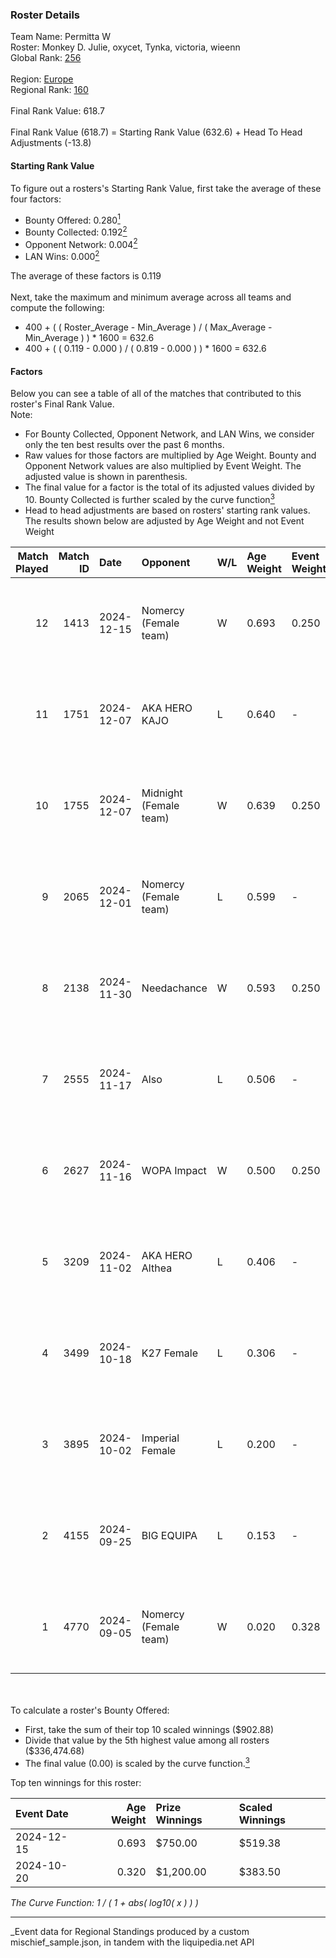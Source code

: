 ### Roster Details<br />
Team Name: Permitta W<br />
Roster: Monkey D. Julie, oxycet, Tynka, victoria, wieenn<br />
Global Rank: [256](../../standings_global_2025_03_01.md)<br />
<br />
Region: [Europe]( ../../standings_europe_2025_03_01.md)<br />
Regional Rank: [160]( ../../standings_europe_2025_03_01.md)<br />
<br />
Final Rank Value:  618.7<br />
<br />
Final Rank Value (618.7) = Starting Rank Value (632.6) + Head To Head Adjustments (-13.8)<br />

#### Starting Rank Value<br />
To figure out a rosters's Starting Rank Value, first take the average of these four factors:<br />
- Bounty Offered: 0.280[<sup>1</sup>](#table2)
- Bounty Collected: 0.192[<sup>2</sup>](#table1)
- Opponent Network: 0.004[<sup>2</sup>](#table1)
- LAN Wins: 0.000[<sup>2</sup>](#table1)

The average of these factors is 0.119<br />
<br />
Next, take the maximum and minimum average across all teams and compute the following:<br />
- 400 + ( ( Roster_Average - Min_Average ) / ( Max_Average - Min_Average ) ) * 1600 = 632.6
- 400 + ( ( 0.119 - 0.000 ) / ( 0.819 - 0.000 ) ) * 1600 = 632.6


#### Factors<br />
Below you can see a table of all of the matches that contributed to this roster's Final Rank Value.<br />
Note:<br />

- For Bounty Collected, Opponent Network, and LAN Wins, we consider only the ten best results over the past 6 months.
- Raw values for those factors are multiplied by Age Weight. Bounty and Opponent Network values are also multiplied by Event Weight. The adjusted value is shown in parenthesis.
- The final value for a factor is the total of its adjusted values divided by 10. Bounty Collected is further scaled by the curve function[<sup>3</sup>](#curveFunction)
- Head to head adjustments are based on rosters' starting rank values. The results shown below are adjusted by Age Weight and not Event Weight
<span id="table1"></span><br />


| Match Played | Match ID | Date       | Opponent               | W/L | Age Weight | Event Weight | Bounty Collected | Opponent Network | LAN Wins  | H2H Adj. | Roster                                            |
| -: | -: | :- | :- | :- | :- | :- | :- | :- | :- | -: | :- |
|           12 |     1413 | 2024-12-15 | Nomercy (Female team)  | W   | 0.693      | 0.250        | 0.003 (0.001)    | 0.238 (0.041)    | 0 (0.000) |    12.46 | Monkey D. Julie, oxycet, Tynka, victoria, wieenn  |
|           11 |     1751 | 2024-12-07 | AKA HERO KAJO          | L   | 0.640      | -            | -                | -                | -         |    -7.66 | Monkey D. Julie, oxycet, Tynka, victoria, wieenn  |
|           10 |     1755 | 2024-12-07 | Midnight (Female team) | W   | 0.639      | 0.250        | 0.000 (0.000)    | 0.000 (0.000)    | 0 (0.000) |     4.70 | Monkey D. Julie, oxycet, Tynka, victoria, wieenn  |
|            9 |     2065 | 2024-12-01 | Nomercy (Female team)  | L   | 0.599      | -            | -                | -                | -         |    -8.55 | Monkey D. Julie, oxycet, Stormy, victoria, wieenn |
|            8 |     2138 | 2024-11-30 | Needachance            | W   | 0.593      | 0.250        | 0.000 (0.000)    | 0.000 (0.000)    | 0 (0.000) |     4.29 | Monkey D. Julie, oxycet, Stormy, victoria, wieenn |
|            7 |     2555 | 2024-11-17 | Also                   | L   | 0.506      | -            | -                | -                | -         |    -7.68 | Glymir, Monkey D. Julie, oxycet, Tynka, victoria  |
|            6 |     2627 | 2024-11-16 | WOPA Impact            | W   | 0.500      | 0.250        | 0.000 (0.000)    | 0.000 (0.000)    | 0 (0.000) |     3.56 | Glymir, Monkey D. Julie, oxycet, Tynka, victoria  |
|            5 |     3209 | 2024-11-02 | AKA HERO Althea        | L   | 0.406      | -            | -                | -                | -         |    -8.70 | Glymir, Monkey D. Julie, oxycet, Tynka, victoria  |
|            4 |     3499 | 2024-10-18 | K27 Female             | L   | 0.306      | -            | -                | -                | -         |    -4.34 | Missy, Monkey D. Julie, oxycet, Tynka, victoria   |
|            3 |     3895 | 2024-10-02 | Imperial Female        | L   | 0.200      | -            | -                | -                | -         |    -0.68 | Missy, Monkey D. Julie, oxycet, Tynka, victoria   |
|            2 |     4155 | 2024-09-25 | BIG EQUIPA             | L   | 0.153      | -            | -                | -                | -         |    -1.57 | Missy, Monkey D. Julie, oxycet, Tynka, victoria   |
|            1 |     4770 | 2024-09-05 | Nomercy (Female team)  | W   | 0.020      | 0.328        | 0.003 (0.000)    | 0.238 (0.002)    | 0 (0.000) |     0.32 | Missy, Monkey D. Julie, oxycet, Tynka, victoria   |

<br />
<span id="table2"></span><br />
To calculate a roster's Bounty Offered:<br />

- First, take the sum of their top 10 scaled winnings ($902.88)
- Divide that value by the 5th highest value among all rosters ($336,474.68)
- The final value (0.00) is scaled by the curve function.[<sup>3</sup>](#curveFunction)

Top ten winnings for this roster:<br />

| Event Date | Age Weight | Prize Winnings | Scaled Winnings |
| :- | -: | :- | :- |
| 2024-12-15 |      0.693 | $750.00        | $519.38         |
| 2024-10-20 |      0.320 | $1,200.00      | $383.50         |


<span id="curveFunction"></span>_The Curve Function: 1 / ( 1 + abs( log10( x ) ) )_<br />

---
_Event data for Regional Standings produced by a custom mischief_sample.json, in tandem with the liquipedia.net API<br />
